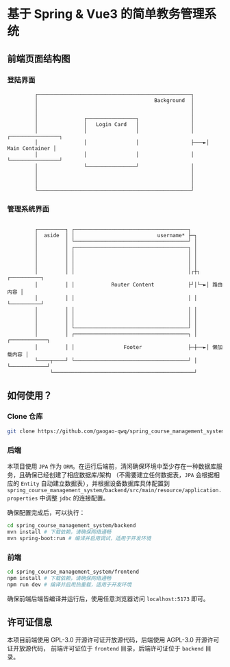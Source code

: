 # 基于 Spring & Vue3 的简单教务管理系统

## 前端页面结构图

### 登陆界面

```text
         ┌──────────────────────────────────────────────────┐                   
         │                                      Background  │
         │                                                  │
         │                                                  │
         │               ┌────────────────┐                 │
         │               │   Login Card   │                 │
         │               │                │                 │    ┌────────────────┐
         │               │                │                 ├───►│ Main Container │
         │               │                │                 │    └────────────────┘
         │               └────────────────┘                 │
         │                                                  │
         │                                                  │
         │                                                  │
         └──────────────────────────────────────────────────┘                   
```

### 管理系统界面

```text
                                                                
         ┌─────────┐ ┌─────────────────────────────────────┐    
         │  aside  │ │                           username* ├─┐
         │         │ └─────────────────────────────────────┘ │
         │         │ ┌─────────────────────────────────────┐ │
         │         │ │                                     │ │
         │         │ │                                     │ │
         │         │ │                                     │ │
         │         │ │                                     │┌┼┐  ┌──────────┐
         │         │ │            Router Content           ├┘│└─►│ 路由内容 │
         │         │ │                                     │ │   └──────────┘
         │         │ │                                     │ │
         │         │ │                                     │ │
         │         │ │                                     │ │
         │         │ └─────────────────────────────────────┘ │
         │         │ ┌─────────────────────────────────────┐ │   ┌────────────┐
         │         │ │                Footer               ├─┼──►│ 懒加载内容 │
         └────┬────┘ └─────────────────────────────────────┘ │   └────────────┘
              └──────────────────────────────────────────────┘

```

## 如何使用？

### Clone 仓库

```sh
git clone https://github.com/gaogao-qwq/spring_course_management_system.git
```

### 后端

本项目使用 `JPA` 作为 `ORM`。在运行后端前，清闲确保环境中至少存在一种数据库服务，且确保已经创建了相应数据库/架构
（不需要建立任何数据表，`JPA` 会根据相应的 `Entity` 自动建立数据表），并根据设备数据库具体配置到
`spring_course_management_system/backend/src/main/resource/application.properties`
中调整 `jdbc` 的连接配置。

确保配置完成后，可以执行：

```sh
cd spring_course_management_system/backend
mvn install # 下载依赖，请确保网络通畅
mvn spring-boot:run # 编译并启用调试，适用于开发环境
```

### 前端

```sh
cd spring_course_management_system/frontend
npm install # 下载依赖，请确保网络通畅
npm run dev # 编译并启用热重载，适用于开发环境
```

确保前端后端皆编译并运行后，使用任意浏览器访问 `localhost:5173` 即可。

## 许可证信息

本项目前端使用 GPL-3.0 开源许可证开放源代码，后端使用 AGPL-3.0 开源许可证开放源代码，
前端许可证位于 `frontend` 目录，后端许可证位于 `backend` 目录。
